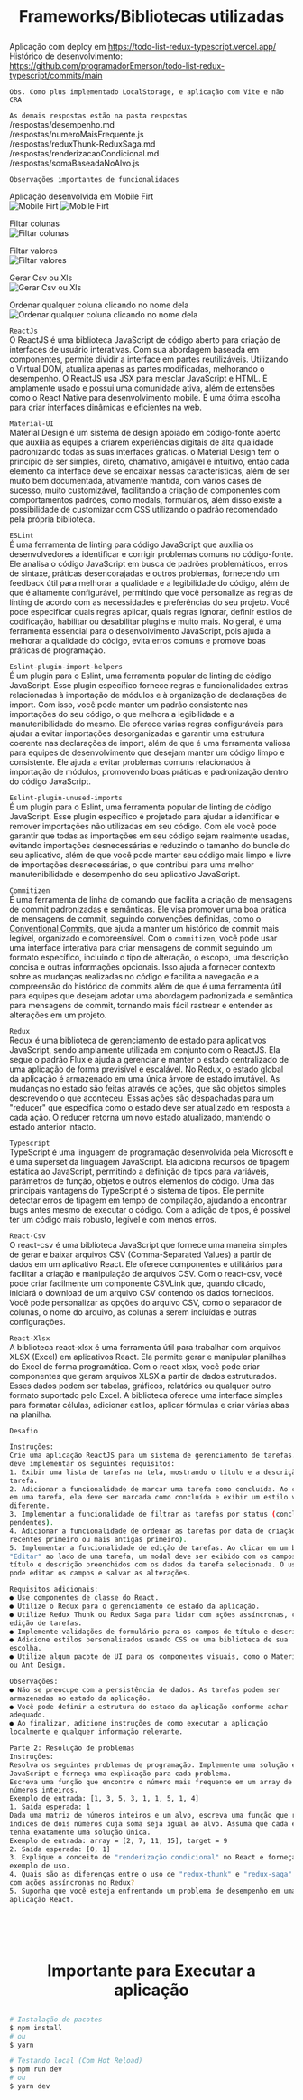 <h1><br>
<p align="center">
Frameworks/Bibliotecas utilizadas
</p>
</h1>

Aplicação com deploy em https://todo-list-redux-typescript.vercel.app/ </br >
Histórico de desenvolvimento: https://github.com/programadorEmerson/todo-list-redux-typescript/commits/main

`Obs. Como plus implementado LocalStorage, e aplicação com Vite e não CRA `

`As demais respostas estão na pasta respostas`
</br>/respostas/desempenho.md
</br>/respostas/numeroMaisFrequente.js
</br>/respostas/reduxThunk-ReduxSaga.md
</br>/respostas/renderizacaoCondicional.md
</br>/respostas/somaBaseadaNoAlvo.js

`Observações importantes de funcionalidades`

Aplicação desenvolvida em Mobile Firt</br>
![Mobile Firt](/src/assets/prints/5.png)
![Mobile Firt](/src/assets/prints/6.png)

Filtar colunas</br>
![Filtar colunas](/src/assets/prints/1.png)

Filtar valores</br>
![Filtar valores](/src/assets/prints/2.png)

Gerar Csv ou Xls</br>
![Gerar Csv ou Xls](/src/assets/prints/3.png)

Ordenar qualquer coluna clicando no nome dela</br>
![Ordenar qualquer coluna clicando no nome dela](/src/assets/prints/4.png)

`ReactJs`</br>
O ReactJS é uma biblioteca JavaScript de código aberto para criação de interfaces de usuário interativas. Com sua abordagem baseada em componentes, permite dividir a interface em partes reutilizáveis. Utilizando o Virtual DOM, atualiza apenas as partes modificadas, melhorando o desempenho. O ReactJS usa JSX para mesclar JavaScript e HTML. É amplamente usado e possui uma comunidade ativa, além de extensões como o React Native para desenvolvimento mobile. É uma ótima escolha para criar interfaces dinâmicas e eficientes na web.

`Material-UI`</br>
Material Design é um sistema de design apoiado em código-fonte aberto que auxilia as equipes a criarem experiências digitais de alta qualidade padronizando todas as suas interfaces gráficas. o Material Design tem o princípio de ser simples, direto, chamativo, amigável e intuitivo, então cada elemento da interface deve se encaixar nessas características, além de ser muito bem documentada, ativamente mantida, com vários cases de sucesso, muito customizável, facilitando a criação de componentes com comportamentos padrões, como modals, formulários, além disso existe a possibilidade de customizar com CSS utilizando o padrão recomendado pela própria biblioteca.

`ESLint`</br>
É uma ferramenta de linting para código JavaScript que auxilia os desenvolvedores a identificar e corrigir problemas comuns no código-fonte. Ele analisa o código JavaScript em busca de padrões problemáticos, erros de sintaxe, práticas desencorajadas e outros problemas, fornecendo um feedback útil para melhorar a qualidade e a legibilidade do código, além de que é altamente configurável, permitindo que você personalize as regras de linting de acordo com as necessidades e preferências do seu projeto. Você pode especificar quais regras aplicar, quais regras ignorar, definir estilos de codificação, habilitar ou desabilitar plugins e muito mais. No geral, é uma ferramenta essencial para o desenvolvimento JavaScript, pois ajuda a melhorar a qualidade do código, evita erros comuns e promove boas práticas de programação.

`Eslint-plugin-import-helpers`</br>
É um plugin para o Eslint, uma ferramenta popular de linting de código JavaScript. Esse plugin específico fornece regras e funcionalidades extras relacionadas à importação de módulos e à organização de declarações de import. Com isso, você pode manter um padrão consistente nas importações do seu código, o que melhora a legibilidade e a manutenibilidade do mesmo. Ele oferece várias regras configuráveis para ajudar a evitar importações desorganizadas e garantir uma estrutura coerente nas declarações de import, além de que é uma ferramenta valiosa para equipes de desenvolvimento que desejam manter um código limpo e consistente. Ele ajuda a evitar problemas comuns relacionados à importação de módulos, promovendo boas práticas e padronização dentro do código JavaScript.

`Eslint-plugin-unused-imports`</br>
É um plugin para o Eslint, uma ferramenta popular de linting de código JavaScript. Esse plugin específico é projetado para ajudar a identificar e remover importações não utilizadas em seu código. Com ele você pode garantir que todas as importações em seu código sejam realmente usadas, evitando importações desnecessárias e reduzindo o tamanho do bundle do seu aplicativo, além de que você pode manter seu código mais limpo e livre de importações desnecessárias, o que contribui para uma melhor manutenibilidade e desempenho do seu aplicativo JavaScript.

`Commitizen`</br>
É uma ferramenta de linha de comando que facilita a criação de mensagens de commit padronizadas e semânticas. Ele visa promover uma boa prática de mensagens de commit, seguindo convenções definidas, como o [Conventional Commits](https://www.conventionalcommits.org/), que ajuda a manter um histórico de commit mais legível, organizado e compreensível.
Com o `commitizen`, você pode usar uma interface interativa para criar mensagens de commit seguindo um formato específico, incluindo o tipo de alteração, o escopo, uma descrição concisa e outras informações opcionais. Isso ajuda a fornecer contexto sobre as mudanças realizadas no código e facilita a navegação e a compreensão do histórico de commits além
de que é uma ferramenta útil para equipes que desejam adotar uma abordagem padronizada e semântica para mensagens de commit, tornando mais fácil rastrear e entender as alterações em um projeto.

`Redux`</br>
Redux é uma biblioteca de gerenciamento de estado para aplicativos JavaScript, sendo amplamente utilizada em conjunto com o ReactJS. Ela segue o padrão Flux e ajuda a gerenciar e manter o estado centralizado de uma aplicação de forma previsível e escalável.
No Redux, o estado global da aplicação é armazenado em uma única árvore de estado imutável. As mudanças no estado são feitas através de ações, que são objetos simples descrevendo o que aconteceu. Essas ações são despachadas para um "reducer" que especifica como o estado deve ser atualizado em resposta a cada ação. O reducer retorna um novo estado atualizado, mantendo o estado anterior intacto.

`Typescript`</br>
TypeScript é uma linguagem de programação desenvolvida pela Microsoft e é uma superset da linguagem JavaScript. Ela adiciona recursos de tipagem estática ao JavaScript, permitindo a definição de tipos para variáveis, parâmetros de função, objetos e outros elementos do código.
Uma das principais vantagens do TypeScript é o sistema de tipos. Ele permite detectar erros de tipagem em tempo de compilação, ajudando a encontrar bugs antes mesmo de executar o código. Com a adição de tipos, é possível ter um código mais robusto, legível e com menos erros.

`React-Csv`</br>
O react-csv é uma biblioteca JavaScript que fornece uma maneira simples de gerar e baixar arquivos CSV (Comma-Separated Values) a partir de dados em um aplicativo React. Ele oferece componentes e utilitários para facilitar a criação e manipulação de arquivos CSV.
Com o react-csv, você pode criar facilmente um componente CSVLink que, quando clicado, iniciará o download de um arquivo CSV contendo os dados fornecidos. Você pode personalizar as opções do arquivo CSV, como o separador de colunas, o nome do arquivo, as colunas a serem incluídas e outras configurações.

`React-Xlsx`</br>
A biblioteca react-xlsx é uma ferramenta útil para trabalhar com arquivos XLSX (Excel) em aplicativos React. Ela permite gerar e manipular planilhas do Excel de forma programática.
Com o react-xlsx, você pode criar componentes que geram arquivos XLSX a partir de dados estruturados. Esses dados podem ser tabelas, gráficos, relatórios ou qualquer outro formato suportado pelo Excel. A biblioteca oferece uma interface simples para formatar células, adicionar estilos, aplicar fórmulas e criar várias abas na planilha.

`Desafio`

```bash
Instruções:
Crie uma aplicação ReactJS para um sistema de gerenciamento de tarefas. Você
deve implementar os seguintes requisitos:
1. Exibir uma lista de tarefas na tela, mostrando o título e a descrição de cada
tarefa.
2. Adicionar a funcionalidade de marcar uma tarefa como concluída. Ao clicar
em uma tarefa, ela deve ser marcada como concluída e exibir um estilo visual
diferente.
3. Implementar a funcionalidade de filtrar as tarefas por status (concluídas ou
pendentes).
4. Adicionar a funcionalidade de ordenar as tarefas por data de criação (mais
recentes primeiro ou mais antigas primeiro).
5. Implementar a funcionalidade de edição de tarefas. Ao clicar em um botão
"Editar" ao lado de uma tarefa, um modal deve ser exibido com os campos de
título e descrição preenchidos com os dados da tarefa selecionada. O usuário
pode editar os campos e salvar as alterações.

Requisitos adicionais:
● Use componentes de classe do React.
● Utilize o Redux para o gerenciamento de estado da aplicação.
● Utilize Redux Thunk ou Redux Saga para lidar com ações assíncronas, como a
edição de tarefas.
● Implemente validações de formulário para os campos de título e descrição.
● Adicione estilos personalizados usando CSS ou uma biblioteca de sua
escolha.
● Utilize algum pacote de UI para os componentes visuais, como o Material-UI
ou Ant Design.

Observações:
● Não se preocupe com a persistência de dados. As tarefas podem ser
armazenadas no estado da aplicação.
● Você pode definir a estrutura do estado da aplicação conforme achar
adequado.
● Ao finalizar, adicione instruções de como executar a aplicação
localmente e qualquer informação relevante.

Parte 2: Resolução de problemas
Instruções:
Resolva os seguintes problemas de programação. Implemente uma solução em
JavaScript e forneça uma explicação para cada problema.
Escreva uma função que encontre o número mais frequente em um array de
números inteiros.
Exemplo de entrada: [1, 3, 5, 3, 1, 1, 5, 1, 4]
1. Saída esperada: 1
Dada uma matriz de números inteiros e um alvo, escreva uma função que retorne os
índices de dois números cuja soma seja igual ao alvo. Assuma que cada entrada
tenha exatamente uma solução única.
Exemplo de entrada: array = [2, 7, 11, 15], target = 9
2. Saída esperada: [0, 1]
3. Explique o conceito de "renderização condicional" no React e forneça um
exemplo de uso.
4. Quais são as diferenças entre o uso de "redux-thunk" e "redux-saga" para lidar
com ações assíncronas no Redux?
5. Suponha que você esteja enfrentando um problema de desempenho em uma
aplicação React.
```

<h1><br>
<p align="center">
Importante para Executar a aplicação
</p>
</h1>

```bash
# Instalação de pacotes
$ npm install
# ou
$ yarn

# Testando local (Com Hot Reload)
$ npm run dev
# ou
$ yarn dev
```
